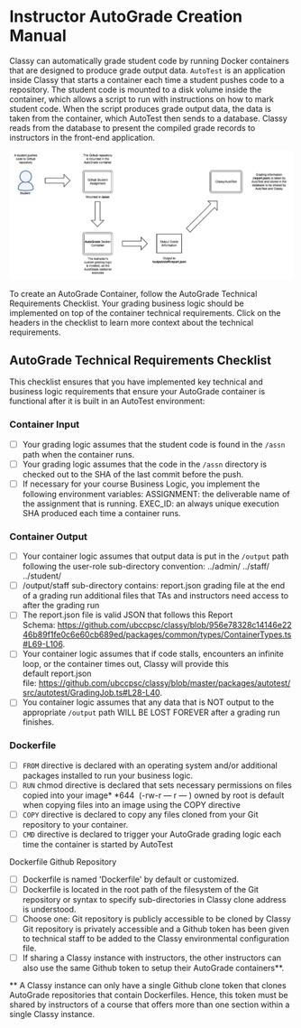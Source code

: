 # Instructor AutoGrade Creation Manual

Classy can automatically grade student code by running Docker containers that are designed to produce grade output data. `AutoTest` is an application inside Classy that starts a container each time a student pushes code to a repository. The student code is mounted to a disk volume inside the container, which allows a script to run with instructions on how to mark student code. When the script produces grade output data, the data is taken from the container, which AutoTest then sends to a database. Classy reads from the database to present the compiled grade records to instructors in the front-end application.

<img src="../assets/autograde-flow.png"/>

To create an AutoGrade Container, follow the AutoGrade Technical Requirements Checklist. Your grading business logic should be implemented on top of the container technical requirements. Click on the headers in the checklist to learn more context about the technical requirements.

## AutoGrade Technical Requirements Checklist

This checklist ensures that you have implemented key technical and business logic requirements that ensure your AutoGrade container is functional after it is built in an AutoTest environment:

### Container Input

- [ ] Your grading logic assumes that the student code is found in the `/assn` path when the container runs.
- [ ] Your grading logic assumes that the code in the `/assn` directory is checked out to the SHA of the last commit before the push.
- [ ] If necessary for your course Business Logic, you implement the following environment variables:
    ASSIGNMENT: the deliverable name of the assignment that is running.
    EXEC_ID: an always unique execution SHA produced each time a container runs.

### Container Output

- [ ] Your container logic assumes that output data is put in the `/output` path following the user-role sub-directory convention:
    ../admin/
    ../staff/
    ../student/
- [ ] /output/staff sub-directory contains:
    report.json grading file at the end of a grading run
    additional files that TAs and instructors need access to after the grading run
- [ ] The report.json file is valid JSON that follows this Report Schema: https://github.com/ubccpsc/classy/blob/956e78328c14146e2246b89f1fe0c6e60cb689ed/packages/common/types/ContainerTypes.ts#L69-L106.
- [ ] Your container logic assumes that if code stalls, encounters an infinite loop, or the container times out, Classy will provide this default report.json file: https://github.com/ubccpsc/classy/blob/master/packages/autotest/src/autotest/GradingJob.ts#L28-L40.
- [ ] You container logic assumes that any data that is NOT output to the appropriate `/output` path WILL BE LOST FOREVER after a grading run finishes.

### Dockerfile

- [ ] `FROM` directive is declared with an operating system and/or additional packages installed to run your business logic.
- [ ] `RUN` chmod directive is declared that sets necessary permissions on files copied into your image*
    *644  (-rw-r — r — ) owned by root is default when copying files into an image using the COPY directive
- [ ] `COPY` directive is declared to copy any files cloned from your Git repository to your container.
- [ ] `CMD` directive is declared to trigger your AutoGrade grading logic each time the container is started by AutoTest

Dockerfile Github Repository

- [ ] Dockerfile is named 'Dockerfile' by default or customized.
- [ ] Dockerfile is located in the root path of the filesystem of the Git repository or syntax to specify sub-directories in Classy clone address is understood.
- [ ] Choose one: 
    Git repository is publicly accessible to be cloned by Classy
    Git repository is privately accessible and a Github token has been given to technical staff to be added to the Classy environmental configuration file.
- [ ] If sharing a Classy instance with instructors, the other instructors can also use the same Github token to setup their AutoGrade containers**.

** A Classy instance can only have a single Github clone token that clones AutoGrade repositories that contain Dockerfiles. Hence, this token must be shared by instructors of a course that offers more than one section within a single Classy instance.
